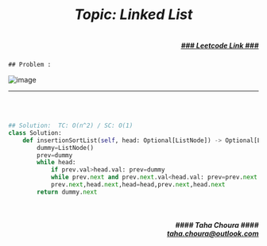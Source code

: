 <h1 align="center";"><em> Topic: Linked List</em></h1>
<h5 align="right"> <br/><a align="right" width="80" href="https://leetcode.com/problems/insertion-sort-list/" target="_blank"><ins>### Leetcode Link ###</ins></a></h5>     
                                                                                                                                 
```diff
## Problem : 
```
                                                                                                                    
![image](https://user-images.githubusercontent.com/11164303/170303142-43a86a56-b1f1-4341-a889-ca140648c15d.png)



-------                    

<br/><br/>
               
                         
```python
## Solution:  TC: O(n^2) / SC: O(1)    
class Solution:
    def insertionSortList(self, head: Optional[ListNode]) -> Optional[ListNode]:
        dummy=ListNode()
        prev=dummy
        while head:
            if prev.val>head.val: prev=dummy
            while prev.next and prev.next.val<head.val: prev=prev.next
            prev.next,head.next,head=head,prev.next,head.next
        return dummy.next 

```
                                                                                                                             
<br/>            
<h5 align="right" margin-right:12px>#### Taha Choura ####<br/><a align="right" width="70" href="#">taha.choura@outlook.com</a></h5> 
